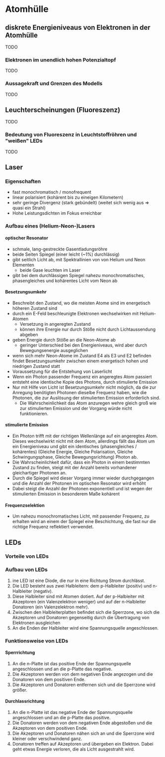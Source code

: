 # Atomhülle

## diskrete Energieniveaus von Elektronen in der Atomhülle

TODO

### Elektronen im unendlich hohen Potenzialtopf

TODO

### Aussagekraft und Grenzen des Modells

TODO

## Leuchterscheinungen (Fluoreszenz)

TODO

### Bedeutung von Fluoreszenz in Leuchtstoffröhren und "weißen" LEDs

TODO

## Laser

### Eigenschaften

- fast monochromatisch / monofrequent
- linear polarisiert (kohärent bis zu eineigen Kilometern)
- sehr geringe Divergenz (stark gebündelt) (weitet sich wenig aus => quasi ein Strahl)
- Hohe Leistungsdichten im Fokus erreichbar

### Aufbau eines (Helium-Neon-)Lasers

#### optischer Resonator

- schmale, lang-gestreckte Gasentladungsröhre
- beide Seiten Spiegel (einer leicht (~1%) durchlässig)
- gibt seitlich Licht ab, mit Spektrallinien von von Helium und Neon Elementen
  - beide Gase leuchten im Laser
- gibt bei dem durchlässigen Spiegel nahezu monochromatisches, phasengleiches und kohärentes Licht vom Neon ab

#### Besetzungsumkehr

- Beschreibt den Zustand, wo die meisten Atome sind im energetisch höheren Zustand sind
- durch ein E-Feld beschleunigte Elektronen wechselwirken mit Helium-Atomen
  - Versetzung in angeregten Zustand
  - können ihre Energie nur durch Stöße nicht durch Lichtaussendung abgeben
- geben Energie durch Stöße an die Neon-Atome ab
  - geringer Unterschied bei den Energieniveaus, wird aber durch Bewegungsenergie ausgeglichen
- wenn sich mehr Neon-Atome im Zustand E4 als E3 und E2 befinden findet Besetzungsumkehr zwischen einem energetisch hohen und niedrigen Zustand statt
- Voraussetzung für die Entstehung von Laserlicht
- Wenn ein Photon passender Frequenz ein angeregtes Atom passiert entsteht eine identische Kopie des Photons, durch stimulierte Emission
- Nur mit Hilfe von Licht ist Besetzungsumkehr nicht möglich, da die zur Anregung benötigten Photonen dieselbe Frequenz haben, wie die Photonen, die zur Auslösung der stimulierten Emission erforderlich sind.
  - Die Wahrscheinlichkeit das Atom anzuregen wehre gleich groß wie zur stimulierten Emission und der Vorgang würde nicht funktionieren.

#### stimulierte Emission

- Ein Photon trifft mit der richtigen Wellenlänge auf ein angeregtes Atom. Dieses wechselwirkt nicht mit dem Atom, allerdings fällt das Atom um ein Energieniveau und gibt ein identisches (phasengleiches / kohärentes) (Gleiche Energie, Gleiche Polarisation, Gleiche Schwingungsphase, Gleiche Bewegungsrichtung) Photon ab.
- Die Wahrscheinlichkeit dafür, dass ein Photon in einem bestimmten Zustand zu finden, steigt mit der Anzahl bereits vorhandener gleichartiger Photonen an.
- Durch die Spiegel wird dieser Vorgang immer wieder durchgegangen und die Anzahl der Photonen im optischen Resonator wird erhöht
- Dabei steigt die Anzahl der Photonen exponentiell und ist wegen der stimulierten Emission in besonderem Maße kohärent

#### Frequenzselektion

- Um nahezu monochromatisches Licht, mit passender Frequenz, zu erhalten wird an einem der Spiegel eine Beschichtung, die fast nur die richtige Frequenz reflektiert verwendet.

## LEDs

### Vorteile von LEDs

### Aufbau von LEDs

1. ine LED ist eine Diode, die nur in eine Richtung Strom durchlässt.
2. Die LED besteht aus zwei Halbleitern: dem p-Halbleiter (positiv) und n-Halbleiter (negativ).
3. Diese Halbleiter sind mit Atomen dotiert. Auf der p-Halbleiter mit Akzeptoren (ein Valenzelektron weniger) und auf der n-Halbleiter Donatoren (ein Valenzelektron mehr).
4. Zwischen den Halbleiterplatten befindet sich die Sperrzone, wo sich die Akzeptoren und Donatoren gegenseitig durch die Übertragung von Elektronen ausgleichen
5. An die Enden der Halbleiter wird eine Spannungsquelle angeschlossen.

### Funktionsweise von LEDs

#### Sperrrichtung

1. An die n-Platte ist das positive Ende der Spannungsquelle angeschlossen und an die p-Platte das negative.
2. Die Akzeptoren werden von dem negativen Ende angezogen und die Donatoren von dem positiven Ende.
3. Die Akzeptoren und Donatoren entfernen sich und die Sperrzone wird größer.

#### Durchlassrichtung

1. An die n-Platte ist das negative Ende der Spannungsquelle angeschlossen und an die p-Platte das positive.
2. Die Donatoren werden von dem negativen Ende abgestoßen und die Akzeptoren von dem positiven Ende.
3. Die Akzeptoren und Donatoren nähen sich an und die Sperrzone wird kleiner oder verschwindend ganz.
4. Donatoren treffen auf Akzeptoren und übergeben ein Elektron. Dabei geht etwas Energie verloren, die als Licht ausgestrahlt wird.
